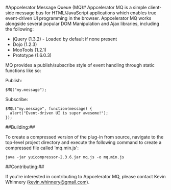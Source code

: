 #Appcelerator Message Queue (MQ)#
Appcelerator MQ is a simple client-side message bus for HTML/JavaScript applications
which enables true event-driven UI programming in the browser.  Appcelerator MQ works
alongside several popular DOM Manipulation and Ajax libraries, including the following:

* jQuery (1.3.2) - Loaded by default if none present
* Dojo (1.2.3)
* MooTools (1.2.1)
* Prototype (1.6.0.3)
  
MQ provides a publish/subscribe style of event handling through static functions like so:

Publish:

    $MQ("my.message");

Subscribe:

    $MQL("my.message", function(message) {
      alert("Event-driven UI is super awesome!");
    });

##Building:##

To create a compressed version of the plug-in from source, navigate to the 
top-level project directory and execute the following command to create a
compressed file called 'mq.min.js':

    java -jar yuicompressor-2.3.6.jar mq.js -o mq.min.js

##Contributing:##

If you're interested in contributing to Appcelerator MQ, please contact Kevin
Whinnery (kevin.whinnery@gmail.com).
